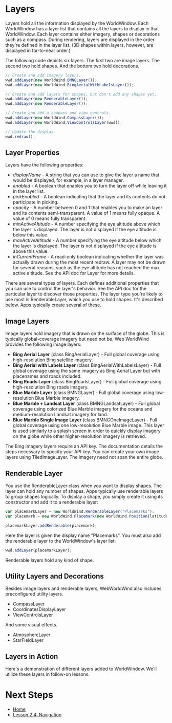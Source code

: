 <style>
    iframe {
        width: 100 vw;
        height: 700px;
    }    
</style>
# Layers

Layers hold all the information displayed by the WorldWindow. Each WorldWindow has a layer list that contains all the layers to display in that WorldWindow. Each layer contains either imagery, shapes or decorations such as a compass. During rendering, layers are displayed in the order they're defined in the layer list. (3D shapes within layers, however, are displayed in far-to-near order.)

The following code depicts six layers. The first two are image layers. The second two hold shapes. And the bottom two hold decorations.

```javascript
// Create and add imagery layers.
wwd.addLayer(new WorldWind.BMNGLayer());
wwd.addLayer(new WorldWind.BingAerialWithLabelsLayer());

// Create and add layers for shapes, but don't add any shapes yet.
wwd.addLayer(new RenderableLayer());
wwd.addLayer(new RenderableLayer());

// Create and add a compass and view controls.
wwd.addLayer(new WorldWind.CompassLayer());
wwd.addLayer(new WorldWind.ViewControlsLayer(wwd));

// Update the display.
wwd.redraw();
```

## Layer Properties

Layers have the following properties:

* _displayName_ - A string that you can use to give the layer a name that would be displayed, for example, in a layer manager.
* _enabled_ - A boolean that enables you to turn the layer off while leaving it in the layer list.
* _pickEnabled_ - A boolean indicating that the layer and its contents do not participate in picking.
* _opacity_ - A number between 0 and 1 that enables you to make an layer and its contents semi-transparent. A value of 1 means fully opaque. A value of 0 means fully transparent.
* _minActiveAltitude_ - A number specifying the eye altitude above which the layer is displayed. The layer is not displayed if the eye altitude is below this value.
* _maxActiveAltitude_ - A number specifying the eye altitude below which the layer is displayed. The layer is not displayed if the eye altitude is above this value.
* _inCurrentFrame_ - A read-only boolean indicating whether the layer was actually drawn during the most recent redraw. A layer may not be drawn for several reasons, such as the eye altitude has not reached the max active altitude.
See the API doc for Layer for more details.

There are several types of layers. Each defines additional properties that you can use to control the layer's behavior. See the API doc for the particular layer to discover those properties. The layer type you're likely to use most is RenderableLayer, which you use to hold shapes. It's described below. Apps typically create several of these.

## Image Layers

Image layers hold imagery that is drawn on the surface of the globe. This is typically global-coverage imagery but need not be. Web WorldWind provides the following image layers:

* __Bing Aerial Layer__ (class BingAerialLayer) - Full global coverage using high-resolution Bing satellite imagery.
* __Bing Aerial with Labels Layer__ (class BingAerialWithLabelsLayer) - Full global coverage using the same imagery as Bing Aerial Layer but with placenames and roads included.
* __Bing Roads Layer__ (class BingRoadsLayer) - Full global coverage using high-resolution Bing roads imagery.
* __Blue Marble Layer__ (class BMNGLayer) - Full global coverage using low-resolution Blue Marble imagery.
* __Blue Marble + Landsat Layer__ (class BMNGLandsatLayer) - Full global coverage using colorized Blue Marble imagery for the oceans and medium-resolution Landsat imagery for land.
* __Blue Marble Single Image Layer__ (class BMNGOneImageLayer) - Full global coverage using one low-resolution Blue Marble image. This layer is used similarly to a splash screen in order to quickly display imagery on the globe while other higher-resolution imagery is retrieved.

The Bing imagery layers require an API key. The documentation details the steps necessary to specify your API key. You can create your own image layers using TiledImageLayer. The imagery need not span the entire globe.

## Renderable Layer

You use the RenderableLayer class when you want to display shapes. The layer can hold any number of shapes. Apps typically use renderable layers to group shapes logically. To display a shape, you simply create it using its constructor and add it to a renderable layer:

```javascript
var placemarkLayer = new WorldWind.RenderableLayer("Placemarks");
var placemark = new WorldWind.Placemark(new WorldWind.Position(latitude, longitude, altitude));

placemarkLayer.addRenderable(placemark);
```

Here the layer is given the display name "Placemarks". You must also add the renderable layer to the WorldWindow's layer list:

```javascript
wwd.addLayer(placemarkLayer);
```

Renderable layers hold any kind of shape.

## Utility Layers and Decorations

Besides image layers and renderable layers, WebWorldWind also includes preconfigured utility layers.

* CompassLayer
* CoordinatesDisplayLayer
* ViewControlsLayer

And some visual effects.

* AtmosphereLayer
* StarFieldLayer

## Layers in Action

Here's a demonstration of different layers added to WorldWindow. We'll utilize these layers in follow-on lessons.
    
<script async src="//jsfiddle.net/nasazach/hjatdgbz/4/embed/"></script>

# Next Steps
    
* [Home](../../)
* [Lesson 2.4: Navigation](./navigation.html)
